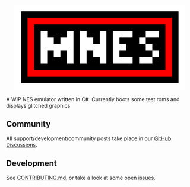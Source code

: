<p align="center">
  <img width="460" src="/Resources/Images/MNES%20Logo.gif">
</p>

A WIP NES emulator written in C#. Currently boots some test roms and displays glitched graphics.

## Community

All support/development/community posts take place in our [GitHub Discussions](https://github.com/orgs/MNES-Emulator/discussions).

## Development

See [CONTRIBUTING.md](CONTRIBUTING.md), or take a look at some open [issues](https://github.com/MNES-Emulator/MNES/issues).

